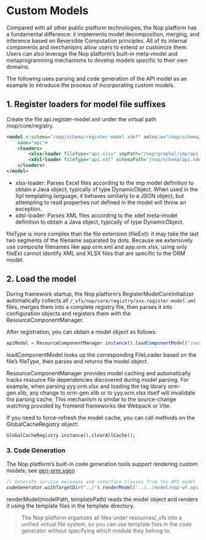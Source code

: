 # Custom Models

Compared with all other public platform technologies, the Nop platform has a fundamental difference: it implements model decomposition, merging, and inference based on Reversible Computation principles. All of its internal components and mechanisms allow users to extend or customize them. Users can also leverage the Nop platform’s built-in meta-model and metaprogramming mechanisms to develop models specific to their own domains.

The following uses parsing and code generation of the API model as an example to introduce the process of incorporating custom models.

## 1. Register loaders for model file suffixes

Create the file api.register-model.xml under the virtual path /nop/core/registry.

```xml
<model x:schema="/nop/schema/register-model.xdef" xmlns:x="/nop/schema/xdsl.xdef"
    name="api">
    <loaders>
        <xlsx-loader fileType="api.xlsx" impPath="/nop/graphql/imp/api.imp.xml" />
        <xdsl-loader fileType="api.xml" schemaPath="/nop/schema/api.xdef" />
    </loaders>
</model>
```

* xlsx-loader: Parses Excel files according to the imp model definition to obtain a Java object, typically of type DynamicObject. When used in the Xpl templating language, it behaves similarly to a JSON object, but attempting to read properties not defined in the model will throw an exception.
* xdsl-loader: Parses XML files according to the xdef meta-model definition to obtain a Java object, typically of type DynamicObject.

fileType is more complex than the file extension (fileExt): it may take the last two segments of the filename separated by dots. Because we extensively use composite filenames like app.orm.xml and app.orm.xlsx, using only fileExt cannot identify XML and XLSX files that are specific to the ORM model.

## 2. Load the model

During framework startup, the Nop platform’s RegisterModelCoreInitializer automatically collects all `/_vfs/nop/core/registry/xxx.register-model.xml` files, merges them into a complete registry file, then parses it into configuration objects and registers them with the ResourceComponentManager.

After registration, you can obtain a model object as follows:

```javascript
apiModel = ResourceComponentManager.instance().loadComponentModel("/xxx/yyy.api.xlsx");
```

loadComponentModel looks up the corresponding FileLoader based on the file’s fileType, then parses and returns the model object.

ResourceComponentManager provides model caching and automatically tracks resource file dependencies discovered during model parsing. For example, when parsing yyy.orm.xlsx and loading the tag library orm-gen.xlib, any change to orm-gen.xlib or to yyy.orm.xlsx itself will invalidate the parsing cache. This mechanism is similar to the source-change watching provided by frontend frameworks like Webpack or Vite.

If you need to force-refresh the model cache, you can call methods on the GlobalCacheRegistry object:

```
GlobalCacheRegistry.instance().clearAllCache();
```

### 3. Code Generation

The Nop platform’s built-in code generation tools support rendering custom models; see [gen-orm.xgen](https://gitee.com/canonical-entropy/nop-entropy/blob/master/nop-wf/nop-wf-codegen/precompile/gen-orm.xgen)

```javascript
// Generate service messages and interface classes from the API model
codeGenerator.withTargetDir("../").renderModel('../../model/nop-wf.api.xlsx','/nop/templates/api', '/',$scope);
```

renderModel(modelPath, templatePath) reads the model object and renders it using the template files in the template directory.

> The Nop platform organizes all files under resources/\_vfs into a unified virtual file system, so you can use template files in the code generator without specifying which module they belong to.

<!-- SOURCE_MD5:bb8926f12407dc10e0025baa8fcf4dbe-->
